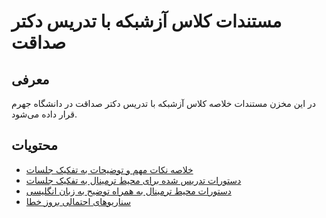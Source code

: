 # مستندات کلاس‌ آزشبکه با تدریس دکتر صداقت
## معرفی
در این مخزن مستندات خلاصه کلاس‌ آزشبکه با تدریس دکتر صداقت در دانشگاه جهرم قرار داده می‌شود.

## محتویات
- [خلاصه نکات مهم و توضیحات به تفکیک جلسات](summary.md)
- [دستورات تدریس شده برای محیط ترمینال به تفکیک جلسات](lessons.md)
- [دستورات محیط ترمینال به همراه توضیح به زبان انگلیسی](commands.md)
- [سناریو‌های احتمالی بروز خطا](error-cauing-scenarios.md)